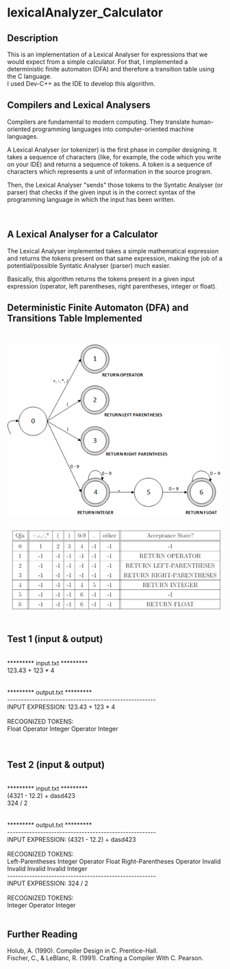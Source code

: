 # lexicalAnalyzer_Calculator

## Description
This is an implementation of a Lexical Analyser for expressions that we would expect from a simple calculator. For that, I implemented a deterministic finite automaton (DFA) and therefore a transition table using the C language. <br />
I used Dev-C++ as the IDE to develop this algorithm.

## Compilers and Lexical Analysers
Compilers are fundamental to modern computing. They translate human-oriented programming languages into computer-oriented machine languages.<br />

A Lexical Analyser (or tokenizer) is the first phase in compiler designing. It takes a sequence of characters (like, for example, the code which you write on your IDE) and returns a sequence of tokens. A token is a sequence of characters which represents a unit of information in the source program. <br />

Then, the Lexical Analyser "sends" those tokens to the Syntatic Analyser (or parser) that checks if the given input is in the correct syntax of the programming language in which the input has been written. 

<br />

## A Lexical Analyser for a Calculator
The Lexical Analyser implemented takes a simple mathematical expression and returns the tokens present on that same expression, making the job of a potential/possible Syntatic Analyser (parser) much easier. <br />

Basically, this algorithm returns the tokens present in a given input expression (operator, left parentheses, right parentheses, integer or float). 

## Deterministic Finite Automaton (DFA) and Transitions Table Implemented
<br />

![AFD](https://github.com/DavidRFerreira/lexicalAnalyzer_Calculator/blob/master/images/DFA.png)
<br />
<br />
![Transitions Table](https://github.com/DavidRFerreira/lexicalAnalyzer_Calculator/blob/master/images/transitionsTable.png)
<br />
<br />

## Test 1 (input & output)
<br />
********* input.txt ********* <br />
123.43 + 123 * 4 <br />
<br />
<br />
********* output.txt ********* <br />
------------------------------------------------------<br />
INPUT EXPRESSION: 123.43 + 123 * 4<br />
<br />
RECOGNIZED TOKENS: <br />
Float   Operator   Integer   Operator   Integer <br /> 
<br />
<br />

## Test 2 (input & output)
<br />
********* input.txt ********* <br />
(4321 - 12.2) + dasd423 <br />
324 / 2 <br />
<br />
<br />
********* output.txt ********* <br />
------------------------------------------------------ <br />
INPUT EXPRESSION: (4321 - 12.2) + dasd423 <br />
<br />
RECOGNIZED TOKENS: <br />
Left-Parentheses   Integer   Operator   Float   Right-Parentheses   Operator   Invalid   Invalid   Invalid   Invalid   Integer <br />
------------------------------------------------------ <br />
INPUT EXPRESSION: 324 / 2 <br />
<br />
RECOGNIZED TOKENS: <br />
Integer   Operator   Integer   <br />

<br />

## Further Reading
Holub, A. (1990). Compiler Design in C. Prentice-Hall.<br />
Fischer, C., & LeBlanc, R. (1991). Crafting a Compiler With C. Pearson.
